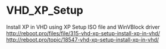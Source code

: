 # VHD_XP_Setup
Install XP in VHD using XP Setup ISO file and WinVBlock driver
http://reboot.pro/files/file/315-vhd-xp-setup-install-xp-in-vhd/
http://reboot.pro/topic/18547-vhd-xp-setup-install-xp-in-vhd/
